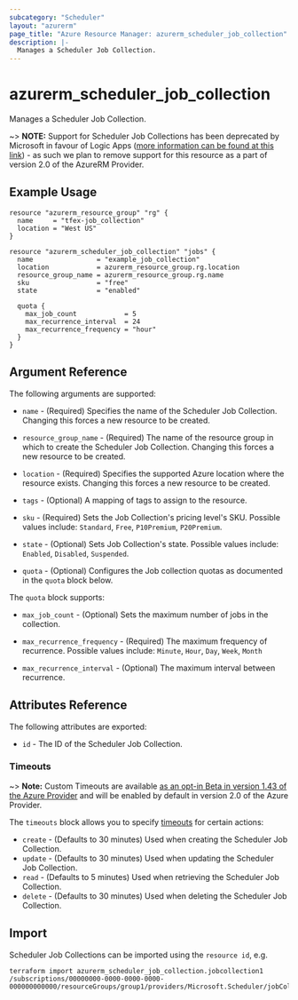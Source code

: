 ```yaml
---
subcategory: "Scheduler"
layout: "azurerm"
page_title: "Azure Resource Manager: azurerm_scheduler_job_collection"
description: |-
  Manages a Scheduler Job Collection.
---
```


# azurerm_scheduler_job_collection

Manages a Scheduler Job Collection.

~> **NOTE:** Support for Scheduler Job Collections has been deprecated by Microsoft in favour of Logic Apps ([more information can be found at this link](https://docs.microsoft.com/en-us/azure/scheduler/migrate-from-scheduler-to-logic-apps)) - as such we plan to remove support for this resource as a part of version 2.0 of the AzureRM Provider.

## Example Usage

```hcl
resource "azurerm_resource_group" "rg" {
  name     = "tfex-job_collection"
  location = "West US"
}

resource "azurerm_scheduler_job_collection" "jobs" {
  name                = "example_job_collection"
  location            = azurerm_resource_group.rg.location
  resource_group_name = azurerm_resource_group.rg.name
  sku                 = "free"
  state               = "enabled"

  quota {
    max_job_count            = 5
    max_recurrence_interval  = 24
    max_recurrence_frequency = "hour"
  }
}
```

## Argument Reference

The following arguments are supported:

* `name` - (Required) Specifies the name of the Scheduler Job Collection. Changing this forces a new resource to be created.

* `resource_group_name` - (Required) The name of the resource group in which to create the Scheduler Job Collection. Changing this forces a new resource to be created.

* `location` - (Required) Specifies the supported Azure location where the resource exists. Changing this forces a new resource to be created.

* `tags` - (Optional) A mapping of tags to assign to the resource.

* `sku` - (Required) Sets the Job Collection's pricing level's SKU. Possible values include: `Standard`, `Free`, `P10Premium`, `P20Premium`.

* `state` - (Optional) Sets Job Collection's state. Possible values include: `Enabled`, `Disabled`, `Suspended`.

* `quota` - (Optional) Configures the Job collection quotas as documented in the `quota` block below.

The `quota` block supports:

* `max_job_count` - (Optional) Sets the maximum number of jobs in the collection.

* `max_recurrence_frequency` - (Required) The maximum frequency of recurrence. Possible values include: `Minute`, `Hour`, `Day`, `Week`, `Month`

* `max_recurrence_interval` - (Optional) The maximum interval between recurrence.

## Attributes Reference

The following attributes are exported:

* `id` - The ID of the Scheduler Job Collection.

### Timeouts

~> **Note:** Custom Timeouts are available [as an opt-in Beta in version 1.43 of the Azure Provider](/docs/providers/azurerm/guides/2.0-beta.html) and will be enabled by default in version 2.0 of the Azure Provider.

The `timeouts` block allows you to specify [timeouts](https://www.terraform.io/docs/configuration/resources.html#timeouts) for certain actions:

* `create` - (Defaults to 30 minutes) Used when creating the Scheduler Job Collection.
* `update` - (Defaults to 30 minutes) Used when updating the Scheduler Job Collection.
* `read` - (Defaults to 5 minutes) Used when retrieving the Scheduler Job Collection.
* `delete` - (Defaults to 30 minutes) Used when deleting the Scheduler Job Collection.

## Import

Scheduler Job Collections can be imported using the `resource id`, e.g.

```shell
terraform import azurerm_scheduler_job_collection.jobcollection1 /subscriptions/00000000-0000-0000-0000-000000000000/resourceGroups/group1/providers/Microsoft.Scheduler/jobCollections/jobcollection1
```
